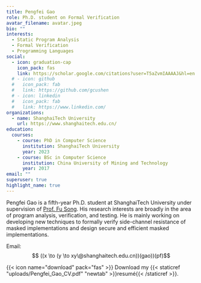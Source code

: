 ```yaml
---
title: Pengfei Gao
role: Ph.D. student on Formal Verification
avatar_filename: avatar.jpeg
bio: ""
interests:
  - Static Program Analysis
  - Formal Verification
  - Programming Languages 
social:
  - icon: graduation-cap
    icon_pack: fas
    link: https://scholar.google.com/citations?user=T5aZvmIAAAAJ&hl=en
  # - icon: github
  #   icon_pack: fab
  #   link: https://github.com/gcushen
  # - icon: linkedin
  #   icon_pack: fab
  #   link: https://www.linkedin.com/
organizations:
  - name: ShanghaiTech University
    url: https://www.shanghaitech.edu.cn/
education:
  courses:
    - course: PhD in Computer Science
      institution: ShanghaiTech University
      year: 2023
    - course: BSc in Computer Science
      institution: China University of Mining and Technology
      year: 2017
email: ""
superuser: true
highlight_name: true
---
```

Pengfei Gao is a fifth-year Ph.D. student at ShanghaiTech University under supervision of [Prof. Fu Song](https://faculty.sist.shanghaitech.edu.cn/faculty/songfu/). His research interests are broadly in the area of program analysis, verification, and testing. He is mainly working on developing new techniques to formally verify side-channel resistance of masked implementations and design secure and efficient masked implementations.    


Email:
$$ ((x \to (y \to xy\@shanghaitech.edu.cn))(gao))(pf)$$


{{< icon name="download" pack="fas" >}} Download my {{< staticref "uploads/Pengfei_Gao_CV.pdf" "newtab" >}}resumé{{< /staticref >}}.